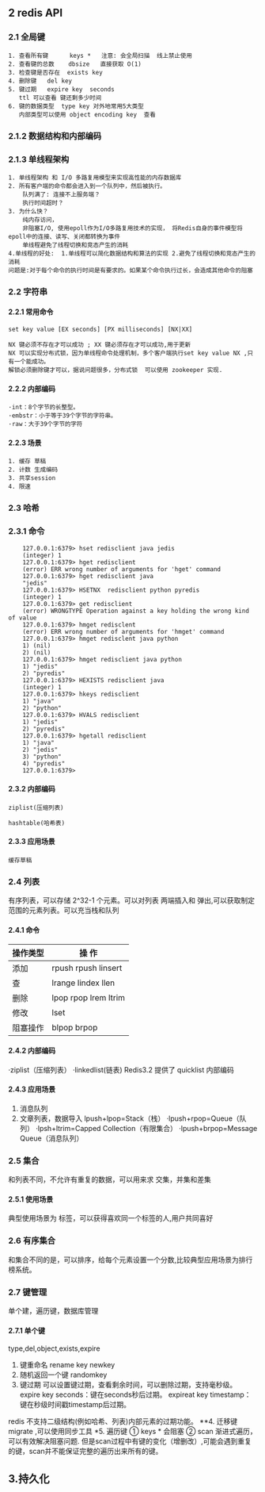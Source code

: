 ## 2 redis API
### 2.1 全局键
	1. 查看所有键      keys *   注意: 会全局扫描  线上禁止使用  
	2. 查看键的总数    dbsize   直接获取 O(1)
	3. 检查键是否存在  exists key
	4. 删除键   del key
	5. 键过期   expire key  seconds  
	   ttl 可以查看 键还剩多少时间 
	6. 键的数据类型  type key 对外地常用5大类型  
	   内部类型可以使用 object encoding key  查看 
### 2.1.2 数据结构和内部编码

### 2.1.3 单线程架构
	1. 单线程架构 和 I/O 多路复用模型来实现高性能的内存数据库
    2. 所有客户端的命令都会进入到一个队列中，然后被执行。
		队列满了: 连接不上服务端？
		执行时间超时？
	3. 为什么快？  
		纯内存访问，
		非阻塞I/O, 使用epoll作为I/O多路复用技术的实现， 将Redis自身的事件模型将epoll中的连接、读写、关闭都转换为事件
		单线程避免了线程切换和竞态产生的消耗
	4.单线程的好处:  1.单线程可以简化数据结构和算法的实现 2.避免了线程切换和竞态产生的消耗
	问题是:对于每个命令的执行时间是有要求的。如果某个命令执行过长，会造成其他命令的阻塞
	
### 2.2 字符串 
#### 2.2.1 常用命令
	set key value [EX seconds] [PX milliseconds] [NX|XX]
	
	NX 键必须不存在才可以成功 ; XX 键必须存在才可以成功,用于更新
	NX 可以实现分布式锁，因为单线程命令处理机制，多个客户端执行set key value NX ,只有一个能成功。
	解锁必须删除键才可以，据说问题很多，分布式锁  可以使用 zookeeper 实现.
	
#### 2.2.2 内部编码
	·int：8个字节的长整型。
	·embstr：小于等于39个字节的字符串。
	·raw：大于39个字节的字符 
	
#### 2.2.3 场景
	1. 缓存 草稿
	2. 计数 生成编码
	3. 共享session 
	4. 限速  
	
### 2.3  哈希

### 2.3.1 命令
```
	127.0.0.1:6379> hset redisclient java jedis
	(integer) 1
	127.0.0.1:6379> hget redisclient
	(error) ERR wrong number of arguments for 'hget' command
	127.0.0.1:6379> hget redisclient java
	"jedis"
	127.0.0.1:6379> HSETNX  redisclient python pyredis
	(integer) 1
	127.0.0.1:6379> get redisclient
	(error) WRONGTYPE Operation against a key holding the wrong kind of value
	127.0.0.1:6379> hmget redisclent
	(error) ERR wrong number of arguments for 'hmget' command
	127.0.0.1:6379> hmget redisclent java python
	1) (nil)
	2) (nil)
	127.0.0.1:6379> hmget redisclient java python
	1) "jedis"
	2) "pyredis"
	127.0.0.1:6379> HEXISTS redisclient java
	(integer) 1
	127.0.0.1:6379> hkeys redisclient
	1) "java"
	2) "python"
	127.0.0.1:6379> HVALS redisclient
	1) "jedis"
	2) "pyredis"
	127.0.0.1:6379> hgetall redisclient
	1) "java"
	2) "jedis"
	3) "python"
	4) "pyredis"
	127.0.0.1:6379>
```

#### 2.3.2 内部编码
	ziplist(压缩列表)
	
	hashtable(哈希表)

#### 2.3.3 应用场景 
	缓存草稿 
	
### 2.4 列表
有序列表，可以存储 2^32-1 个元素。可以对列表 两端插入和 弹出,可以获取制定范围的元素列表。可以充当栈和队列

#### 2.4.1 命令

|操作类型|操 作|
|------|-----|
|添加  |rpush rpush linsert |
|查    |lrange  lindex  llen|
|删除  |lpop rpop lrem ltrim|
|修改  |lset                |
|阻塞操作|blpop brpop       |

#### 2.4.2 内部编码
·ziplist（压缩列表）
·linkedlist(链表)
 Redis3.2 提供了  quicklist 内部编码

#### 2.4.3 应用场景
1. 消息队列
2. 文章列表，数据导入
	 lpush+lpop=Stack（栈）
	·lpush+rpop=Queue（队列）
	·lpsh+ltrim=Capped Collection（有限集合）
	·lpush+brpop=Message Queue（消息队列）
	
### 2.5 集合 

和列表不同，不允许有重复的数据，可以用来求 交集，并集和差集

#### 2.5.1 使用场景 
典型使用场景为 标签，可以获得喜欢同一个标签的人,用户共同喜好

### 2.6 有序集合
和集合不同的是，可以排序，给每个元素设置一个分数,比较典型应用场景为排行榜系统。

### 2.7 键管理
 单个建，遍历键，数据库管理

#### 2.7.1 单个键 

type,del,object,exists,expire
1. 键重命名
rename  key  newkey 
2. 随机返回一个键
randomkey 
3. 键过期
可以设置键过期，查看剩余时间，可以删除过期，支持毫秒级。
expire key seconds：键在seconds秒后过期。
expireat key timestamp：键在秒级时间戳timestamp后过期。

redis 不支持二级结构(例如哈希、列表)内部元素的过期功能。
**4. 迁移键
migrate ,可以使用同步工具
*5. 遍历键
① keys *  会阻塞 
② scan 渐进式遍历，可以有效解决阻塞问题. 但是scan过程中有键的变化（增删改）,可能会遇到重复的键，scan并不能保证完整的遍历出来所有的键。


	
	
## 3.持久化
